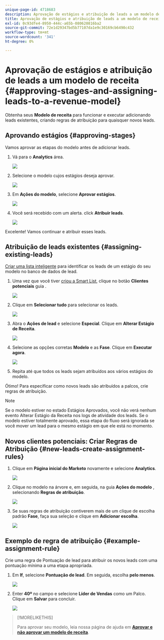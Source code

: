 ```yaml
---
unique-page-id: 4718683
description: Aprovação de estágios e atribuição de leads a um modelo de receita - Documentos da Marketo - Documentação do produto
title: Aprovação de estágios e atribuição de leads a um modelo de receita
exl-id: 0c93dfe4-8950-444c-a65b-080620816ba2
source-git-commit: 72e1d29347bd5b77107da1e9c30169cb6490c432
workflow-type: tm+mt
source-wordcount: '341'
ht-degree: 0%

---
```


# Aprovação de estágios e atribuição de leads a um modelo de receita {#approving-stages-and-assigning-leads-to-a-revenue-model}

Obtenha seus **Modelo de receita** para funcionar e executar adicionando leads existentes, criando regras de atribuição para quaisquer novos leads.

## Aprovando estágios {#approving-stages}

Vamos aprovar as etapas do modelo antes de adicionar leads.

1. Vá para o **Analytics** área.

   ![](assets/image2015-4-28-17-3a8-3a8.png)

1. Selecione o modelo cujos estágios deseja aprovar.

   ![](assets/image2015-4-28-17-3a10-3a3.png)

1. Em **Ações do modelo**, selecione **Aprovar estágios**.

   ![](assets/image2015-4-28-17-3a12-3a37.png)

1. Você será recebido com um alerta. click **Atribuir leads**.

   ![](assets/image2015-4-28-17-3a5-3a39.png)

Excelente! Vamos continuar e atribuir esses leads.

## Atribuição de leads existentes {#assigning-existing-leads}

[Criar uma lista inteligente](/help/marketo/product-docs/core-marketo-concepts/smart-lists-and-static-lists/creating-a-smart-list/create-a-smart-list.md) para identificar os leads de um estágio do seu modelo no banco de dados de lead.

1. Uma vez que você tiver [criou a Smart List](/help/marketo/product-docs/core-marketo-concepts/smart-lists-and-static-lists/creating-a-smart-list/create-a-smart-list.md), clique no botão **Clientes potenciais** guia .

   ![](assets/image2015-4-29-11-3a37-3a30.png)

1. Clique em **Selecionar tudo** para selecionar os leads.

   ![](assets/image2015-4-29-11-3a39-3a39.png)

1. Abra o **Ações de lead** e selecione **Especial**. Clique em **Alterar Estágio de Receita**.

   ![](assets/image2015-4-29-11-3a40-3a38.png)

1. Selecione as opções corretas **Modelo** e as **Fase**. Clique em **Executar agora**.

   ![](assets/image2015-4-29-11-3a43-3a41.png)

1. Repita até que todos os leads sejam atribuídos aos vários estágios do modelo.

Ótimo! Para especificar como novos leads são atribuídos a palcos, crie regras de atribuição.

>[!NOTE]
>
>Se o modelo estiver no estado Estágios Aprovados, você não verá nenhum evento Alterar Estágio da Receita nos logs de atividade dos leads. Se o modelo estiver totalmente aprovado, essa etapa do fluxo será ignorada se você mover um lead para o mesmo estágio em que ele está no momento.

## Novos clientes potenciais: Criar Regras de Atribuição  {#new-leads-create-assignment-rules}

1. Clique em **Página inicial do Marketo** novamente e selecione **Analytics**.

   ![](assets/image2015-4-28-17-3a8-3a8.png)

1. Clique no modelo na árvore e, em seguida, na guia **Ações do modelo** , selecionando **Regras de atribuição**.

   ![](assets/image2015-4-29-11-3a52-3a17.png)

1. Se suas regras de atribuição contiverem mais de um clique de escolha padrão **Fase**, faça sua seleção e clique em **Adicionar escolha**.

   ![](assets/image2015-4-29-12-3a5-3a46.png)

## Exemplo de regra de atribuição {#example-assignment-rule}

Crie uma regra de Pontuação de lead para atribuir os novos leads com uma pontuação mínima a uma etapa apropriada.

1. Em **If**, selecione **Pontuação de lead**. Em seguida, escolha **pelo menos**.

   ![](assets/image2015-4-29-13-3a27-3a8.png)

1. Enter **40º** no campo e selecione **Líder de Vendas** como um Palco. Clique em **Salvar** para concluir.

   ![](assets/image2015-4-29-14-3a4-3a23.png)

>[!MORELIKETHIS]
>
>Para aprovar seu modelo, leia nossa página de ajuda em **[Aprovar e não aprovar um modelo de receita](/help/marketo/product-docs/reporting/revenue-cycle-analytics/revenue-cycle-models/approve-unapprove-a-revenue-model.md)**.
